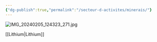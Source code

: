```yaml
---
{"dg-publish":true,"permalink":"/secteur-d-activites/minerais/"}
---
```


![IMG_20240205_124323_271.jpg](/img/user/IMG_20240205_124323_271.jpg)

[[Lithium\|Lithium]]
